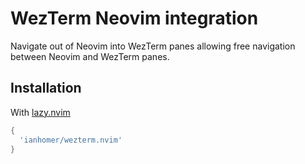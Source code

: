 # WezTerm Neovim integration

Navigate out of Neovim into WezTerm panes allowing free navigation between Neovim and WezTerm panes.

## Installation

With [lazy.nvim](https://github.com/folke/lazy.nvim)

```lua
{
  'ianhomer/wezterm.nvim'
}
```
